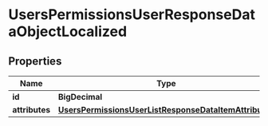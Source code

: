 

# UsersPermissionsUserResponseDataObjectLocalized


## Properties

| Name | Type | Description | Notes |
|------------ | ------------- | ------------- | -------------|
|**id** | **BigDecimal** |  |  [optional] |
|**attributes** | [**UsersPermissionsUserListResponseDataItemAttributes**](UsersPermissionsUserListResponseDataItemAttributes.md) |  |  [optional] |



